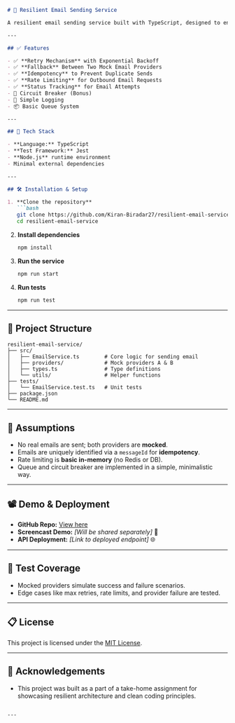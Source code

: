 
````markdown
# 📧 Resilient Email Sending Service

A resilient email sending service built with TypeScript, designed to ensure reliable email delivery using retry logic, fallback mechanisms, rate limiting, idempotency, and status tracking.

---

## ✅ Features

- ✅ **Retry Mechanism** with Exponential Backoff
- ✅ **Fallback** Between Two Mock Email Providers
- ✅ **Idempotency** to Prevent Duplicate Sends
- ✅ **Rate Limiting** for Outbound Email Requests
- ✅ **Status Tracking** for Email Attempts
- 🔄 Circuit Breaker (Bonus)
- 📝 Simple Logging
- 📦 Basic Queue System

---

## 🚀 Tech Stack

- **Language:** TypeScript
- **Test Framework:** Jest
- **Node.js** runtime environment
- Minimal external dependencies

---

## 🛠️ Installation & Setup

1. **Clone the repository**
   ```bash
   git clone https://github.com/Kiran-Biradar27/resilient-email-service.git
   cd resilient-email-service
````

2. **Install dependencies**

   ```bash
   npm install
   ```

3. **Run the service**

   ```bash
   npm run start
   ```

4. **Run tests**

   ```bash
   npm run test
   ```

---

## 📂 Project Structure

```
resilient-email-service/
├── src/
│   ├── EmailService.ts        # Core logic for sending email
│   ├── providers/             # Mock providers A & B
│   ├── types.ts               # Type definitions
│   └── utils/                 # Helper functions
├── tests/
│   └── EmailService.test.ts   # Unit tests
├── package.json
└── README.md
```

---

## 📌 Assumptions

* No real emails are sent; both providers are **mocked**.
* Emails are uniquely identified via a `messageId` for **idempotency**.
* Rate limiting is **basic in-memory** (no Redis or DB).
* Queue and circuit breaker are implemented in a simple, minimalistic way.

---

## 📽️ Demo & Deployment

* **GitHub Repo:** [View here](https://github.com/Kiran-Biradar27/resilient-email-service)
* **Screencast Demo:** *\[Will be shared separately]* 🎥
* **API Deployment:** *\[Link to deployed endpoint]* 🌐

---

## 🧪 Test Coverage

* Mocked providers simulate success and failure scenarios.
* Edge cases like max retries, rate limits, and provider failure are tested.

---

## 📋 License

This project is licensed under the [MIT License](LICENSE).

---

## 🙌 Acknowledgements

* This project was built as a part of a take-home assignment for showcasing resilient architecture and clean coding principles.

```

---

